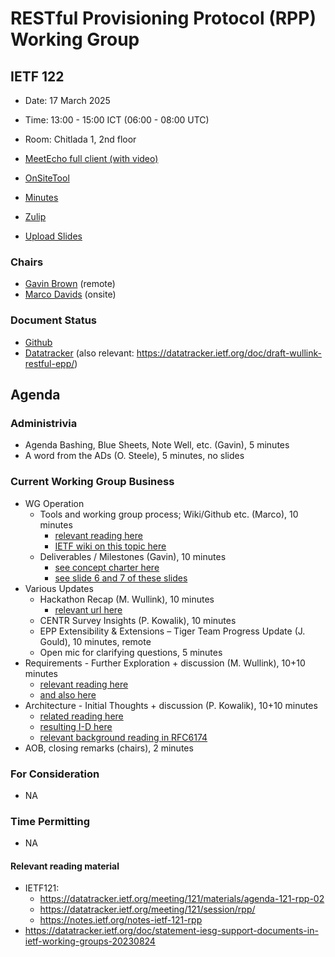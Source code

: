 
# RESTful Provisioning Protocol (RPP) Working Group

## IETF 122

* Date: 17 March 2025
* Time: 13:00 - 15:00 ICT (06:00 - 08:00 UTC)
* Room: Chitlada 1, 2nd floor

* [MeetEcho full client (with video)](https://meetings.conf.meetecho.com/ietf122/?session=34021)
* [OnSiteTool](https://meetings.conf.meetecho.com/onsite122/?session=34021)

* [Minutes](https://codimd.ietf.org/notes-ietf-122-rpp)
* [Zulip](https://zulip.ietf.org/#narrow/stream/rpp)
* [Upload Slides](https://datatracker.ietf.org/meeting/122/session/rpp)

### Chairs

* [Gavin Brown](https://datatracker.ietf.org/person/gavin.brown@icann.org) (remote)
* [Marco Davids](https://datatracker.ietf.org/person/marco.davids@sidn.nl) (onsite)

### Document Status

* [Github](https://github.com/ietf-wg-rpp/wg-materials/blob/main/dnsop-document-status.md)
* [Datatracker](https://datatracker.ietf.org/wg/rpp/documents/) (also relevant: https://datatracker.ietf.org/doc/draft-wullink-restful-epp/)

## Agenda

### Administrivia

* Agenda Bashing, Blue Sheets, Note Well, etc. (Gavin), 5 minutes
* A word from the ADs (O. Steele), 5 minutes, no slides
<!--
* Updates of Old Work, Chairs, 10 minutes
-->
### Current Working Group Business
* WG Operation
  - Tools and working group process; Wiki/Github etc. (Marco), 10 minutes
    - [relevant reading here](https://datatracker.ietf.org/doc/html/rfc8874)
    - [IETF wiki on this topic here](https://chairs.ietf.org/github)
  - Deliverables / Milestones (Gavin), 10 minutes
    - [see concept charter here](https://github.com/SIDN/ietf-wg-rpp-charter/blob/main/rpp-charter.md)
    - [see slide 6 and 7 of these slides](https://datatracker.ietf.org/meeting/121/materials/slides-121-rpp-charter-discussion-slides-00)
* Various Updates
  - Hackathon Recap (M. Wullink), 10 minutes
    - [relevant url here](https://www.ietf.org/meeting/hackathons/122-hackathon/)
  - CENTR Survey Insights (P. Kowalik), 10 minutes
  - EPP Extensibility & Extensions – Tiger Team Progress Update (J. Gould), 10 minutes, remote
  - Open mic for clarifying questions, 5 minutes
* Requirements - Further Exploration + discussion (M. Wullink), 10+10 minutes
  - [relevant reading here](https://github.com/SIDN/ietf-wg-rpp-charter/blob/main/requirements.md)
  - [and also here](https://datatracker.ietf.org/meeting/121/materials/slides-121-rpp-rpp-drafts-requirements-01)
* Architecture - Initial Thoughts + discussion (P. Kowalik), 10+10 minutes
  - [related reading here](https://github.com/pawel-kow/RPP-architecture)
  - [resulting I-D here](https://datatracker.ietf.org/doc/draft-kowalik-rpp-architecture/)
  - [relevant background reading in RFC6174](https://datatracker.ietf.org/doc/html/rfc6174#section-4.2.3)
* AOB, closing remarks (chairs), 2 minutes
<!-- slack: 8 minutes -->

### For Consideration

* NA
  
### Time Permitting

* NA

#### Relevant reading material

* IETF121:
  - https://datatracker.ietf.org/meeting/121/materials/agenda-121-rpp-02
  - https://datatracker.ietf.org/meeting/121/session/rpp/
  - https://notes.ietf.org/notes-ietf-121-rpp
* https://datatracker.ietf.org/doc/statement-iesg-support-documents-in-ietf-working-groups-20230824

